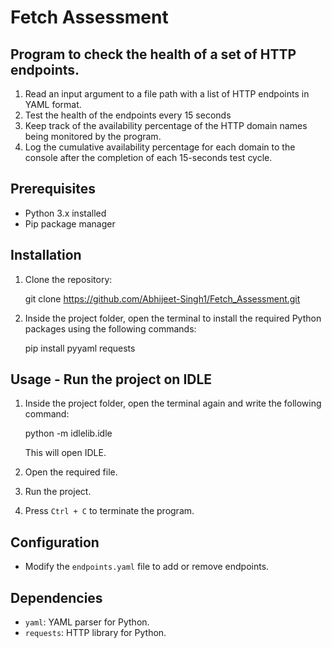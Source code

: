 # Fetch Assessment

## Program to check the health of a set of HTTP endpoints.

1. Read an input argument to a file path with a list of HTTP endpoints in YAML format.
2. Test the health of the endpoints every 15 seconds
3. Keep track of the availability percentage of the HTTP domain names being monitored by the program.
4. Log the cumulative availability percentage for each domain to the console after the completion of each 15-seconds test cycle.

## Prerequisites

- Python 3.x installed
- Pip package manager

## Installation

1. Clone the repository:

    git clone https://github.com/Abhijeet-Singh1/Fetch_Assessment.git
   
2. Inside the project folder, open the terminal to install the required Python packages using the following commands:

    pip install pyyaml requests

## Usage - Run the project on IDLE

1. Inside the project folder, open the terminal again and write the following command:

   python -m idlelib.idle
  
   This will open IDLE.

2. Open the required file.

3. Run the project.

4. Press `Ctrl + C` to terminate the program.

## Configuration

- Modify the `endpoints.yaml` file to add or remove endpoints.

## Dependencies

- `yaml`: YAML parser for Python.
- `requests`: HTTP library for Python.
